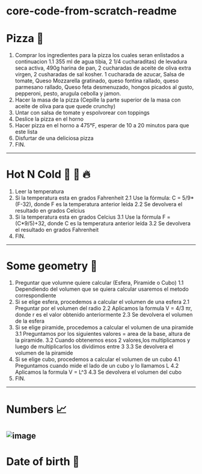 # core-code-from-scratch-readme
# Pizza 🍕
1. Comprar los ingredientes para la pizza los cuales seran enlistados a continuacion 
1.1 355 ml de agua tibia, 2 1/4 cucharaditas) de levadura seca activa, 490g harina de pan, 2 cucharadas de aceite de oliva extra virgen, 2 cusharadas de sal kosher. 1 cucharada de azucar, Salsa de tomate, Queso Mozzarella gratinado, queso fontina rallado, queso parmesano rallado, Queso feta desmenuzado, hongos picados al gusto, pepperoni, pesto, arugula cebolla y jamon.
2. Hacer la masa de la pizza (Cepille la parte superior de la masa con aceite de oliva para que quede crunchy)
3. Untar con salsa de tomate y espolvorear con toppings
4. Deslice la pizza en el horno
5. Hacer pizza en el horno a 475°F, esperar de 10 a 20 minutos para que este lista
6. Disfurtar de una deliciosa pizza
7. FIN. 
-------------------------------------------------------------------------------------------------------------------------------------------------------------------------
# Hot N Cold 🤒 🧊 🔥
1. Leer la temperatura
2. Si la temperatura esta en grados Fahrenheit 
2.1 Use la fórmula: C = 5/9*(F-32), donde F es la temperatura anterior leída
2.2 Se devolvera el resultado en grados Celcius
3. Si la temperatura esta en grados Celcius
3.1 Use la fórmula F = (C*9/5)+32, donde C es la temperatura anterior leída
3.2 Se devolvera el resultado en grados Fahrenheit
4. FIN. 
-------------------------------------------------------------------------------------------------------------------------------------------------------------------------
# Some geometry 📐
1. Preguntar que volumne quiere calcular (Esfera, Piramide o Cubo)
1.1 Dependiendo del volumen que se quiera calcular usaremos el metodo correspondiente 
2. Si se elige esfera, procedemos a calcular el volumen de una esfera
2.1 Preguntar por el volumen del radio
2.2 Aplicamos la formula V = 4/3 πr, donde r es el valor obtenido anteriormente
2.3 Se devolvera el volumen de la esfera
3. Si se elige piramide, procedemos a calcular el volumen de una piramide
3.1 Preguntamos por los siguientes valores = area de la base, altura de la piramide.
3.2 Cuando obtenemos esos 2 valores,los multiplicamos y luego de multiplicarlos los dividimos entre 3
3.3 Se devolvera el volumen de la piramide
4. Si se elige cubo, procedemos a calcular el volumen de un cubo
4.1 Preguntamos cuando mide el lado de un cubo y lo llamamos L
4.2 Aplicamos la formula V = L^3
4.3 Se devolvera el volumen del cubo
5. FIN.
-----------------------------------------------------------------------------------------------------------------------------------------------------------------------
# Numbers 📈
![image](https://user-images.githubusercontent.com/116528306/203882386-b3478bd1-a5c2-4b4d-8e35-f13761fad96c.png)
-----------------------------------------------------------------------------------------------------------------------------------------------------------------------
# Date of birth 👧
